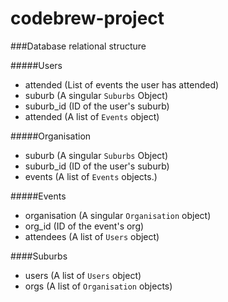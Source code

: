 # codebrew-project

###Database relational structure

#####Users 

- attended (List of events the user has attended)
- suburb (A singular ```Suburbs``` Object)
- suburb_id (ID of the user's suburb)
- attended (A list of ```Events``` object)

#####Organisation

- suburb (A singular ```Suburbs``` Object)
- suburb_id (ID of the user's suburb)
- events (A list of ```Events``` objects.)

#####Events

- organisation (A singular ```Organisation``` object)
- org_id (ID of the event's org)
- attendees (A list of ```Users``` object)

####Suburbs

- users (A list of ```Users``` object)
- orgs (A list of ```Organisation``` objects)
